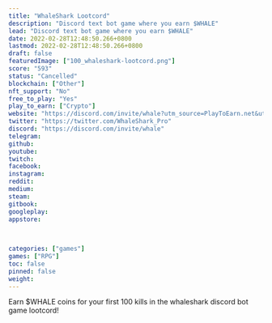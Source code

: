 ```yaml
---
title: "WhaleShark Lootcord"
description: "Discord text bot game where you earn $WHALE"
lead: "Discord text bot game where you earn $WHALE"
date: 2022-02-28T12:48:50.266+0800
lastmod: 2022-02-28T12:48:50.266+0800
draft: false
featuredImage: ["100_whaleshark-lootcord.png"]
score: "593"
status: "Cancelled"
blockchain: ["Other"]
nft_support: "No"
free_to_play: "Yes"
play_to_earn: ["Crypto"]
website: "https://discord.com/invite/whale?utm_source=PlayToEarn.net&utm_medium=organic&utm_campaign=gamepage"
twitter: "https://twitter.com/WhaleShark_Pro"
discord: "https://discord.com/invite/whale"
telegram: 
github: 
youtube: 
twitch: 
facebook: 
instagram: 
reddit: 
medium: 
steam: 
gitbook: 
googleplay: 
appstore: 

  
    
categories: ["games"]
games: ["RPG"]
toc: false
pinned: false
weight: 
---
```

Earn $WHALE coins for your first 100 kills in the whaleshark discord bot game lootcord!